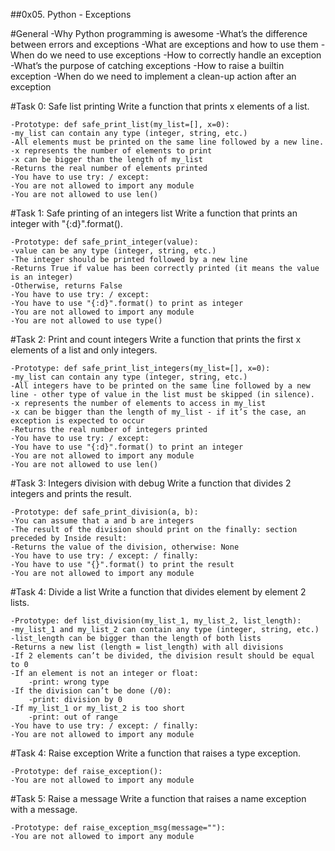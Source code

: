 ##0x05. Python - Exceptions

#General
	-Why Python programming is awesome
	-What’s the difference between errors and exceptions
	-What are exceptions and how to use them
	-When do we need to use exceptions
	-How to correctly handle an exception
	-What’s the purpose of catching exceptions
	-How to raise a builtin exception
	-When do we need to implement a clean-up action after an exception

#Task 0: Safe list printing
Write a function that prints x elements of a list.

	-Prototype: def safe_print_list(my_list=[], x=0):
	-my_list can contain any type (integer, string, etc.)
	-All elements must be printed on the same line followed by a new line.
	-x represents the number of elements to print
	-x can be bigger than the length of my_list
	-Returns the real number of elements printed
	-You have to use try: / except:
	-You are not allowed to import any module
	-You are not allowed to use len()

#Task 1: Safe printing of an integers list
Write a function that prints an integer with "{:d}".format().

	-Prototype: def safe_print_integer(value):
	-value can be any type (integer, string, etc.)
	-The integer should be printed followed by a new line
	-Returns True if value has been correctly printed (it means the value is an integer)
	-Otherwise, returns False
	-You have to use try: / except:
	-You have to use "{:d}".format() to print as integer
	-You are not allowed to import any module
	-You are not allowed to use type()

#Task 2: Print and count integers
Write a function that prints the first x elements of a list and only integers.

	-Prototype: def safe_print_list_integers(my_list=[], x=0):
	-my_list can contain any type (integer, string, etc.)
	-All integers have to be printed on the same line followed by a new line - other type of value in the list must be skipped (in silence).
	-x represents the number of elements to access in my_list
	-x can be bigger than the length of my_list - if it’s the case, an exception is expected to occur
	-Returns the real number of integers printed
	-You have to use try: / except:
	-You have to use "{:d}".format() to print an integer
	-You are not allowed to import any module
	-You are not allowed to use len()

#Task 3: Integers division with debug
Write a function that divides 2 integers and prints the result.

	-Prototype: def safe_print_division(a, b):
	-You can assume that a and b are integers
	-The result of the division should print on the finally: section preceded by Inside result:
	-Returns the value of the division, otherwise: None
	-You have to use try: / except: / finally:
	-You have to use "{}".format() to print the result
	-You are not allowed to import any module

#Task 4: Divide a list
Write a function that divides element by element 2 lists.

	-Prototype: def list_division(my_list_1, my_list_2, list_length):
	-my_list_1 and my_list_2 can contain any type (integer, string, etc.)
	-list_length can be bigger than the length of both lists
	-Returns a new list (length = list_length) with all divisions
	-If 2 elements can’t be divided, the division result should be equal to 0
	-If an element is not an integer or float:
		-print: wrong type
	-If the division can’t be done (/0):
		-print: division by 0
	-If my_list_1 or my_list_2 is too short
		-print: out of range
	-You have to use try: / except: / finally:
	-You are not allowed to import any module

#Task 4: Raise exception
Write a function that raises a type exception.

	-Prototype: def raise_exception():
	-You are not allowed to import any module

#Task 5: Raise a message
Write a function that raises a name exception with a message.

	-Prototype: def raise_exception_msg(message=""):
	-You are not allowed to import any module
